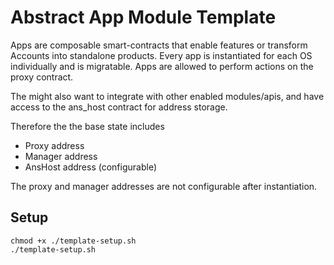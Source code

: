 # Abstract App Module Template

Apps are composable smart-contracts that enable features or transform Accounts into standalone products.
Every app is instantiated for each OS individually and is migratable.
Apps are allowed to perform actions on the proxy contract.

The might also want to integrate with other enabled modules/apis, and have access to the ans_host contract for address
storage.

Therefore the the base state includes

- Proxy address
- Manager address
- AnsHost address (configurable)

The proxy and manager addresses are not configurable after instantiation.

## Setup
```shell
chmod +x ./template-setup.sh
./template-setup.sh
```
